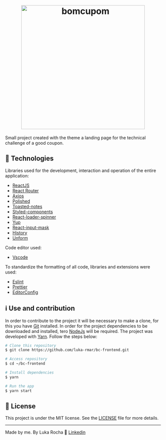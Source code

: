 <h1 align="center">
  <img alt="bomcupom" title="bomcupom" src="https://www.bomcupom.com/wp-content/themes/bomcupom-novo/assets/images/bomcupom-marca.png" width="400px" />
</h1>


<p>Small project created with the theme a landing page for the technical challenge of a good coupon.</p>

## :robot: Technologies

Libraries used for the development, interaction and operation of the entire application:

-  [ReactJS](https://reactjs.org/)
-  [React Router](https://github.com/ReactTraining/react-router)
-  [Axios](https://github.com/axios/axios)
-  [Polished](https://polished.js.org/)
-  [Toasted-notes](https://github.com/bmcmahen/toasted-notes)
-  [Styled-components](https://www.styled-components.com/)
-  [React-loader-spinner](https://github.com/mhnpd/react-loader-spinner)
-  [Yup](https://github.com/jquense/yup)
-  [React-input-mask](https://github.com/sanniassin/react-input-mask)
-  [History](https://github.com/ReactTraining/history)
-  [Unform](https://github.com/Rocketseat/unform)

Code editor used:
-  [Vscode](https://code.visualstudio.com/)

To standardize the formatting of all code, libraries and extensions were used:
-  [Eslint](https://github.com/eslint/eslint)
-  [Prettier](https://prettier.io/)
-  [EditorConfig](https://github.com/editorconfig/)

## :information_source: Use and contribution

In order to contribute to the project it will be necessary to make a clone, for this you have [Git](https://git-scm.com/) installed. In order for the project dependencies to be downloaded and installed, tero [NodeJs](https://nodejs.org/en/) will be required. The project was developed with [Yarn](https://yarnpkg.com/). Follow the steps below:

```bash
# Clone this repository
$ git clone https://github.com/luka-rmar/bc-frontend.git

# Access repository
$ cd ~/bc-frontend

# Install dependencies
$ yarn

# Run the app
$ yarn start
```

## :memo: License
This project is under the MIT license. See the [LICENSE](LICENSE.md) file for more details.

---

Made by me. By Luka Rocha :wave: [Linkedin](https://www.linkedin.com/in/luka-martins/)
